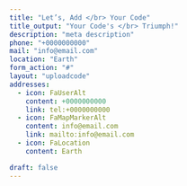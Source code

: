 ```yaml
---
title: "Let’s, Add </br> Your Code"
title_output: "Your Code's </br> Triumph!"
description: "meta description"
phone: "+0000000000"
mail: "info@email.com"
location: "Earth"
form_action: "#"
layout: "uploadcode"
addresses:
  - icon: FaUserAlt
    content: +0000000000
    link: tel:+0000000000
  - icon: FaMapMarkerAlt
    content: info@email.com
    link: mailto:info@email.com
  - icon: FaLocation
    content: Earth

draft: false
---
```

